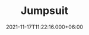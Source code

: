 ---
title: Jumpsuit
date: 2021-11-17T11:22:16.000+06:00
description: Jumpsuit
price: '110.00'
priceBefore: '127.99'
shortDescription: Jumpsuit
productID: "5"
typeLable: "Color"
types:
- "Baby Blush"
- "Blue"
- "Red"
images:
- image: "/uploads/Baby-Blush-Jumpsuit.png"
- image: "/uploads/Blue-Jumpsuit.png"
- image: "/uploads/Red-Jumsuit.png"

---